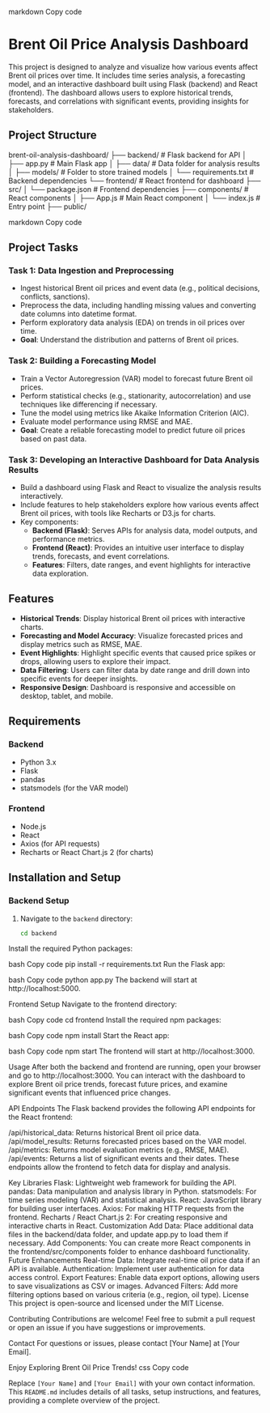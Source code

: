 markdown
Copy code
# Brent Oil Price Analysis Dashboard

This project is designed to analyze and visualize how various events affect Brent oil prices over time. It includes time series analysis, a forecasting model, and an interactive dashboard built using Flask (backend) and React (frontend). The dashboard allows users to explore historical trends, forecasts, and correlations with significant events, providing insights for stakeholders.

## Project Structure

brent-oil-analysis-dashboard/ 
├── backend/ # Flask backend for API │ 
  ├── app.py # Main Flask app │
  ├── data/ # Data folder for analysis results │ 
  ├── models/ # Folder to store trained models 
  │ └── requirements.txt # Backend dependencies 
└── frontend/ # React frontend for dashboard 
  ├── src/ │ └── package.json # Frontend dependencies
  ├── components/ # React components │
  ├── App.js # Main React component │ 
  └── index.js # Entry point ├── public/ 

markdown
Copy code

## Project Tasks

### Task 1: Data Ingestion and Preprocessing
- Ingest historical Brent oil prices and event data (e.g., political decisions, conflicts, sanctions).
- Preprocess the data, including handling missing values and converting date columns into datetime format.
- Perform exploratory data analysis (EDA) on trends in oil prices over time.
- **Goal**: Understand the distribution and patterns of Brent oil prices.

### Task 2: Building a Forecasting Model
- Train a Vector Autoregression (VAR) model to forecast future Brent oil prices.
- Perform statistical checks (e.g., stationarity, autocorrelation) and use techniques like differencing if necessary.
- Tune the model using metrics like Akaike Information Criterion (AIC).
- Evaluate model performance using RMSE and MAE.
- **Goal**: Create a reliable forecasting model to predict future oil prices based on past data.

### Task 3: Developing an Interactive Dashboard for Data Analysis Results
- Build a dashboard using Flask and React to visualize the analysis results interactively.
- Include features to help stakeholders explore how various events affect Brent oil prices, with tools like Recharts or D3.js for charts.
- Key components:
  - **Backend (Flask)**: Serves APIs for analysis data, model outputs, and performance metrics.
  - **Frontend (React)**: Provides an intuitive user interface to display trends, forecasts, and event correlations.
  - **Features**: Filters, date ranges, and event highlights for interactive data exploration.

## Features

- **Historical Trends**: Display historical Brent oil prices with interactive charts.
- **Forecasting and Model Accuracy**: Visualize forecasted prices and display metrics such as RMSE, MAE.
- **Event Highlights**: Highlight specific events that caused price spikes or drops, allowing users to explore their impact.
- **Data Filtering**: Users can filter data by date range and drill down into specific events for deeper insights.
- **Responsive Design**: Dashboard is responsive and accessible on desktop, tablet, and mobile.

## Requirements

### Backend

- Python 3.x
- Flask
- pandas
- statsmodels (for the VAR model)

### Frontend

- Node.js
- React
- Axios (for API requests)
- Recharts or React Chart.js 2 (for charts)

## Installation and Setup

### Backend Setup

1. Navigate to the `backend` directory:
   ```bash
   cd backend
Install the required Python packages:

bash
Copy code
pip install -r requirements.txt
Run the Flask app:

bash
Copy code
python app.py
The backend will start at http://localhost:5000.

Frontend Setup
Navigate to the frontend directory:

bash
Copy code
cd frontend
Install the required npm packages:

bash
Copy code
npm install
Start the React app:

bash
Copy code
npm start
The frontend will start at http://localhost:3000.

Usage
After both the backend and frontend are running, open your browser and go to http://localhost:3000. You can interact with the dashboard to explore Brent oil price trends, forecast future prices, and examine significant events that influenced price changes.

API Endpoints
The Flask backend provides the following API endpoints for the React frontend:

/api/historical_data: Returns historical Brent oil price data.
/api/model_results: Returns forecasted prices based on the VAR model.
/api/metrics: Returns model evaluation metrics (e.g., RMSE, MAE).
/api/events: Returns a list of significant events and their dates.
These endpoints allow the frontend to fetch data for display and analysis.

Key Libraries
Flask: Lightweight web framework for building the API.
pandas: Data manipulation and analysis library in Python.
statsmodels: For time series modeling (VAR) and statistical analysis.
React: JavaScript library for building user interfaces.
Axios: For making HTTP requests from the frontend.
Recharts / React Chart.js 2: For creating responsive and interactive charts in React.
Customization
Add Data: Place additional data files in the backend/data folder, and update app.py to load them if necessary.
Add Components: You can create more React components in the frontend/src/components folder to enhance dashboard functionality.
Future Enhancements
Real-time Data: Integrate real-time oil price data if an API is available.
Authentication: Implement user authentication for data access control.
Export Features: Enable data export options, allowing users to save visualizations as CSV or images.
Advanced Filters: Add more filtering options based on various criteria (e.g., region, oil type).
License
This project is open-source and licensed under the MIT License.

Contributing
Contributions are welcome! Feel free to submit a pull request or open an issue if you have suggestions or improvements.

Contact
For questions or issues, please contact [Your Name] at [Your Email].

Enjoy Exploring Brent Oil Price Trends!
css
Copy code

Replace `[Your Name]` and `[Your Email]` with your own contact information. This `README.md` includes details of all tasks, setup instructions, and features, providing a complete overview of the project.





